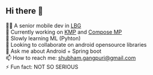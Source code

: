 ## Hi there 👋

👨‍💻 A senior mobile dev in [LBG](https://www.lloydsbank.com/)<br />
🔭 Currently working on [KMP](https://kotlinlang.org/docs/multiplatform.html) and [Compose MP](https://www.jetbrains.com/lp/compose-multiplatform/)<br />
🌱 Slowly learning ML (Pyhton)<br />
👯 Looking to collaborate on android opensource libraries<br />
💬 Ask me about Android + Spring boot<br />
📫 How to reach me: shubham.gangpuri@gmail.com<br />
⚡ Fun fact: NOT SO SERIOUS<br />
